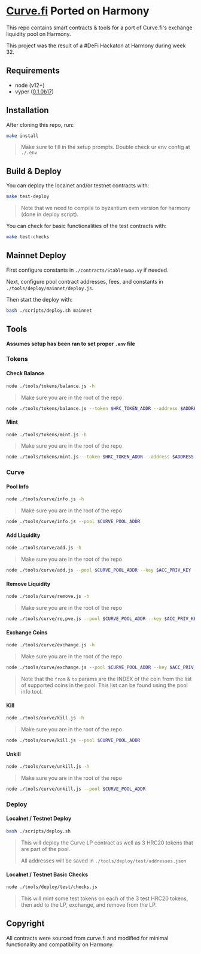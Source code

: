 # [Curve.fi](https://www.curve.fi/) Ported on Harmony

This repo contains smart contracts & tools for a port of Curve.fi's exchange liquidity pool on Harmony.

This project was the result of a #DeFi Hackaton at Harmony during week 32.

## Requirements
* node (v12+)
* vyper ([0.1.0b17](https://pypi.org/project/vyper/0.1.0b17/))

## Installation
After cloning this repo, run:
```bash
make install
```
> Make sure to fill in the setup prompts. Double check ur env config at `./.env` 


## Build & Deploy
You can deploy the localnet and/or testnet contracts with: 
```bash
make test-deploy
```
> Note that we need to compile to byzantium evm version for harmony (done in deploy script).

You can check for basic functionalities of the test contracts with:
```bash
make test-checks
```

## Mainnet Deploy
First configure constants in `./contracts/Stableswap.vy` if needed.

Next, configure pool contract addresses, fees, and constants in `./tools/deploy/mainnet/deploy.js`.

Then start the deploy with:
```bash
bash ./scripts/deploy.sh mainnet
```

## Tools
**Assumes setup has been ran to set proper `.env` file**

### Tokens
#### Check Balance
```bash
node ./tools/tokens/balance.js -h
```
> Make sure you are in the root of the repo

```bash
node ./tools/tokens/balance.js --token $HRC_TOKEN_ADDR --address $ADDRESS
``` 

#### Mint
```bash
node ./tools/tokens/mint.js -h
```
> Make sure you are in the root of the repo

```bash
node ./tools/tokens/mint.js --token $HRC_TOKEN_ADDR --address $ADDRESS --amount 10000
``` 

### Curve
#### Pool Info
```bash
node ./tools/curve/info.js -h
```
> Make sure you are in the root of the repo

```bash
node ./tools/curve/info.js --pool $CURVE_POOL_ADDR
```

#### Add Liquidity
```bash
node ./tools/curve/add.js -h
```
> Make sure you are in the root of the repo

```bash
node ./tools/curve/add.js --pool $CURVE_POOL_ADDR --key $ACC_PRIV_KEY --amount 10000
```

#### Remove Liquidity
```bash
node ./tools/curve/remove.js -h
```
> Make sure you are in the root of the repo

```bash
node ./tools/curve/re,pve.js --pool $CURVE_POOL_ADDR --key $ACC_PRIV_KEY --amount 10000000
```

#### Exchange Coins
```bash
node ./tools/curve/exchange.js -h
```
> Make sure you are in the root of the repo

```bash
node ./tools/curve/exchange.js --pool $CURVE_POOL_ADDR --key $ACC_PRIV_KEY --amount 1000 --from 0 --to 2
```
> Note that the `from` & `to` params are the INDEX of the coin from the list of supported coins in the pool.
> This list can be found using the pool info tool.

#### Kill
```bash
node ./tools/curve/kill.js -h
```
> Make sure you are in the root of the repo

```bash
node ./tools/curve/kill.js --pool $CURVE_POOL_ADDR
```

#### Unkill
```bash
node ./tools/curve/unkill.js -h
```
> Make sure you are in the root of the repo

```bash
node ./tools/curve/unkill.js --pool $CURVE_POOL_ADDR
```


### Deploy
#### Localnet / Testnet Deploy
```bash
bash ./scripts/deploy.sh
```
> This will deploy the Curve LP contract as well as 3 HRC20 tokens that are part of the pool.
>
> All addresses will be saved in `./tools/deploy/test/addresses.json`  

#### Localnet / Testnet Basic Checks
```bash
node ./tools/deploy/test/checks.js
```
> This will mint some test tokens on each of the 3 test HRC20 tokens, 
> then add to the LP, exchange, and remove from the LP.

## Copyright
All contracts were sourced from curve.fi and modified for minimal functionality and compatibility on Harmony.